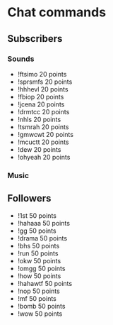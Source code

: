 # Chat commands

## Subscribers

### Sounds
* !ftsimo 20 points
* !sprsmfs 20 points
* !hhhevl 20 points
* !fbiop 20 points
* !jcena 20 points
* !drmtcc 20 points
* !nhls 20 points
* !tsmrah 20 points
* !gmwcwt 20 points
* !mcuctt 20 points
* !dew 20 points
* !ohyeah 20 points

### Music



## Followers

* !1st 50 points
* !hahaaa 50 points
* !gg 50 points
* !drama 50 points
* !bhs 50 points
* !run 50 points
* !okw 50 points
* !omgg 50 points
* !how 50 points
* !hahawtf 50 points
* !nop 50 points
* !mf 50 points
* !bomb 50 points
* !wow 50 points
